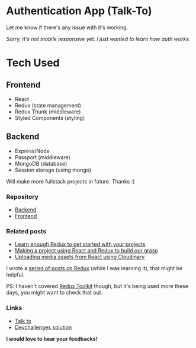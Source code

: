 # Authentication App (Talk-To)

Let me know if there's any issue with it's working.

_Sorry, it's not mobile responsive yet. I just wanted to learn how auth works._

# Tech Used

## Frontend

- React
- Redux (state management)
- Redux Thunk (middleware)
- Styled Components (styling)

## Backend

- Express/Node
- Passport (middleware)
- MongoDB (database)
- Session storage (using mongo)

Will make more fullstack projects in future. Thanks :)

### Repository

- [Backend](https://github.com/heytulsiprasad/talkto-backend)
- [Frontend](https://github.com/heytulsiprasad/talkto-frontend)

### Related posts

- [Learn enough Redux to get started with your projects](https://dev.to/heytulsiprasad/learn-enough-redux-to-get-started-with-your-projects-32ei)
- [Making a project using React and Redux to build our grasp](https://dev.to/heytulsiprasad/making-a-project-using-react-and-redux-to-build-our-grasp-251)
- [Uploading media assets from React using Cloudinary](https://dev.to/heytulsiprasad/uploading-media-assets-from-react-using-cloudinary-4n4o)

I wrote a [series of posts on Redux](https://dev.to/heytulsiprasad/series/7137) (while I was learning it), that might be helpful.

PS: I haven't covered [Redux Toolkit](https://redux-toolkit.js.org/) though, but it's being used more these days, you might want to check that out.

### Links

- [Talk to](https://talk-to.vercel.app)
- [Devchallenges solution](https://devchallenges.io/solutions/UsZ4Rk0lcoPgffKLFd4m)

**I would love to hear your feedbacks!**
